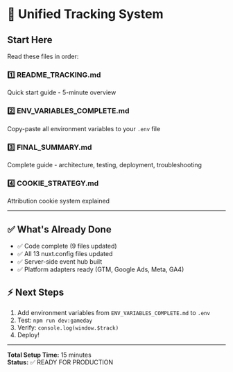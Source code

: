 # 🚀 Unified Tracking System

## Start Here

Read these files in order:

### 1️⃣ **README_TRACKING.md**
Quick start guide - 5-minute overview

### 2️⃣ **ENV_VARIABLES_COMPLETE.md**
Copy-paste all environment variables to your `.env` file

### 3️⃣ **FINAL_SUMMARY.md**
Complete guide - architecture, testing, deployment, troubleshooting

### 4️⃣ **COOKIE_STRATEGY.md**
Attribution cookie system explained

---

## ✅ What's Already Done

- ✅ Code complete (9 files updated)
- ✅ All 13 nuxt.config files updated
- ✅ Server-side event hub built
- ✅ Platform adapters ready (GTM, Google Ads, Meta, GA4)

## ⚡ Next Steps

1. Add environment variables from `ENV_VARIABLES_COMPLETE.md` to `.env`
2. Test: `npm run dev:gameday`
3. Verify: `console.log(window.$track)`
4. Deploy!

---

**Total Setup Time:** 15 minutes  
**Status:** ✅ READY FOR PRODUCTION

